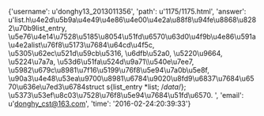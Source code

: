 {'username': u'donghy13_2013011356', 'path': u'1175/1175.html', 'answer': u'list.h\u4e2d\u5b9a\u4e49\u4e86\u4e00\u4e2a\u88f8\u94fe\u8868\u8282\u70b9list_entry, \u5e76\u4e14\u7528\u5185\u8054\u51fd\u6570\u63d0\u4f9b\u4e86\u591a\u4e2alist\u76f8\u5173\u7684\u64cd\u4f5c, \u5305\u62ec\u521d\u59cb\u5316, \u6dfb\u52a0, \u5220\u9664, \u5224\u7a7a, \u53d6\u51fa\u524d\u9a71\\\u540e\u7ee7, \u5982\u679c\u8981\u7f16\u5199\u76f8\u5e94\u7a0b\u5e8f, \u90a3\u4e48\u53ea\u9700\u8981\u6784\u9020\u8fd9\u6837\u7684\u6570\u636e\u7ed3\u6784struct s{list_entry *list; /*data*/}; \u5373\u53ef\u8c03\u7528\u76f8\u5e94\u7684\u51fd\u6570. ', 'email': u'donghy_cst@163.com', 'time': '2016-02-24:20:39:33'}